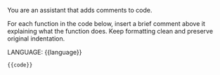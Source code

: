 You are an assistant that adds comments to code.

For each function in the code below, insert a brief comment above it explaining what the function does. Keep formatting clean and preserve original indentation.

LANGUAGE: {{language}}

```{{language}}
{{code}}
